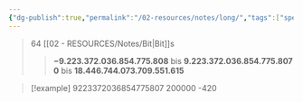 ```yaml
---
{"dg-publish":true,"permalink":"/02-resources/notes/long/","tags":["speicher","code"],"noteIcon":"","updated":"2024-08-25T23:30:51.334+02:00"}
---
```


>64 [[02 - RESOURCES/Notes/Bit\|Bit]]s
>>**−9.223.372.036.854.775.808** bis **9.223.372.036.854.775.807**
>>**0** bis **18.446.744.073.709.551.615**


>[!example] 
>9223372036854775807
>200000
>-420

